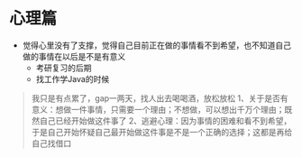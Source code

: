 # 心理篇
* 觉得心里没有了支撑，觉得自己目前正在做的事情看不到希望，也不知道自己做的事情在以后是不是有意义
    * 考研复习的后期
    * 找工作学Java的时候
> 我只是有点累了，gap一两天，找人出去喝喝酒，放松放松
1、关于是否有意义：想做一件事情，只需要一个理由；不想做，可以想出千万个理由；既然自己已经开始做这件事了
2、逃避心理：因为事情的困难和看不到希望，于是自己开始怀疑自己最开始做这件事是不是一个正确的选择；这都是再给自己找借口